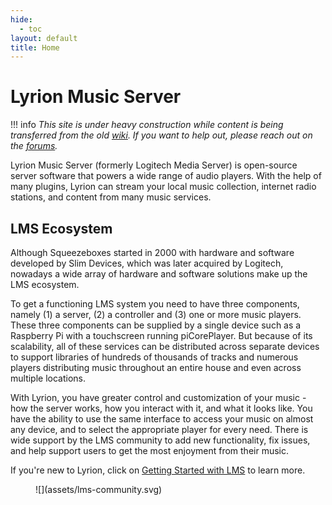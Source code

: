 ```yaml
---
hide:
  - toc
layout: default
title: Home
---
```


# Lyrion Music Server

!!! info
    *This site is under heavy construction while content is being transferred from the old [wiki](https://wiki.slimdevices.com). If you want to help out, please reach out on the [forums](https://forums.slimdevices.com/forum/developer-forums/developers/1668265-documentation-update-call-for-volunteers).*

Lyrion Music Server (formerly Logitech Media Server) is open-source server software that powers a wide range of audio players. With the help of many plugins, Lyrion can stream your local music collection, internet radio stations, and content from many music services.

## LMS Ecosystem

Although Squeezeboxes started in 2000 with hardware and software developed by Slim Devices, which was later acquired by  Logitech, nowadays a wide array of hardware and software solutions make up the LMS ecosystem.

To get a functioning LMS system you need to have three components, namely (1) a server, (2) a controller and (3) one or more music players. These three components can be supplied by a single device such as a Raspberry Pi with a touchscreen running piCorePlayer.  But because of its scalability, all of these services can be distributed across separate devices to support libraries of hundreds of thousands of tracks and numerous players distributing music throughout an entire house and even across multiple locations.

With Lyrion, you have greater control and customization of your music - how the server works, how you interact with it, and what it looks like.  You have the ability to use the same interface to access your music on almost any device, and to select the appropriate player for every need. There is wide support by the LMS community to add new functionality, fix issues, and help support users to get the most enjoyment from their music.

If you're new to Lyrion, click on [Getting Started with LMS](/getting-started/index.md) to learn more.

<figure markdown="span">
  ![](assets/lms-community.svg)
</figure>
